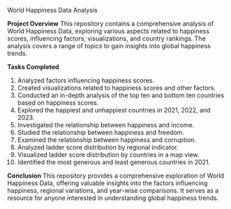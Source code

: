 World Happiness Data Analysis

**Project Overview**
This repository contains a comprehensive analysis of World Happiness Data, exploring various aspects related to happiness scores, influencing factors, visualizations, and country rankings. The analysis covers a range of topics to gain insights into global happiness trends.

**Tasks Completed**
1. Analyzed factors influencing happiness scores.
2. Created visualizations related to happiness scores and other factors.
3. Conducted an in-depth analysis of the top ten and bottom ten countries based on happiness scores.
4. Explored the happiest and unhappiest countries in 2021, 2022, and 2023.
5. Investigated the relationship between happiness and income.
6. Studied the relationship between happiness and freedom.
7. Examined the relationship between happiness and corruption.
8. Analyzed ladder score distribution by regional indicator.
9. Visualized ladder score distribution by countries in a map view.
10. Identified the most generous and least generous countries in 2021.

**Conclusion**
This repository provides a comprehensive exploration of World Happiness Data, offering valuable insights into the factors influencing happiness, regional variations, and year-wise comparisons. It serves as a resource for anyone interested in understanding global happiness trends.






